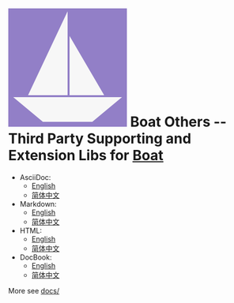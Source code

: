 # ![Boat Others](../logo.svg) Boat Others -- Third Party Supporting and Extension Libs for [Boat](../README.md)

- AsciiDoc:
  * [English](docs/DOCUMENTATION_en.adoc)
  * [简体中文](docs/DOCUMENTATION_zh.adoc)
- Markdown:
  * [English](docs/DOCUMENTATION_en.md)
  * [简体中文](docs/DOCUMENTATION_zh.md)
- HTML:
  * [English](docs/DOCUMENTATION_en.html)
  * [简体中文](docs/DOCUMENTATION_zh.html)
- DocBook:
  * [English](docs/DOCUMENTATION_en.xml)
  * [简体中文](docs/DOCUMENTATION_zh.xml)

More see [docs/](docs/)